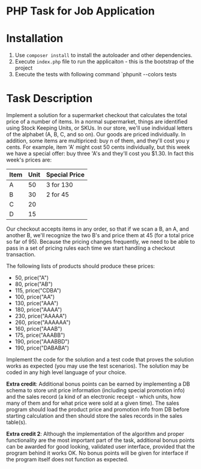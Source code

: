 # PHP Task for Job Application

# Installation
1. Use `composer install` to install the autoloader and other dependencies.
2. Execute `index.php` file to run the applicaiton - this is the bootstrap of the project
3. Execute the tests with following command `phpunit --colors tests

# Task Description

Implement a solution for a supermarket checkout that calculates the total price of a number of items. In a normal supermarket, things are identified using Stock Keeping Units, or SKUs. In our store, we'll use individual letters of the alphabet (A, B, C, and so on). Our goods are priced individually. In addition, some items are multipriced: buy n of them, and they'll cost you y cents. For example, item 'A' might cost 50 cents individually, but this week we have a special offer: buy three 'A's and they'll cost you $1.30. In fact this week's prices are:

Item | Unit | Special Price
----- | ---- | -------
A | 50 | 3 for 130
B | 30 | 2 for 45
C | 20
D | 15

Our checkout accepts items in any order, so that if we scan a B, an A, and another B, we'll recognize the two B's and price them at 45 (for a total price so far of 95). Because the pricing changes frequently, we need to be able to pass in a set of pricing rules each time we start handling a checkout transaction.

The following lists of products should produce these prices:
- 50, price("A")
- 80, price("AB")
- 115, price("CDBA")
- 100, price("AA")
- 130, price("AAA")
- 180, price("AAAA")
- 230, price("AAAAA")
- 260, price("AAAAAA")
- 160, price("AAAB")
- 175, price("AAABB")
- 190, price("AAABBD")
- 190, price("DABABA")

Implement the code for the solution and a test code that proves the solution works as expected (you may use the test scenarios). The solution may be coded in any high level language of your choice.

**Extra credit**: Additional bonus points can be earned by implementing a DB schema
to store unit price information (including special promotion info) and the sales record (a kind of an electronic receipt - which units, how many of them and for what price were sold at a given time). The sales program should load the product price and promotion info from DB before starting calculation and then should store the sales records in the sales table(s).

**Extra credit 2**: Although the implementation of the algorithm and proper functionality are the most important part of the task, additional bonus points can be awarded for good looking, validated user interface, provided that the program behind it works OK. No bonus points will be given for interface if the program itself does not function as expected.
